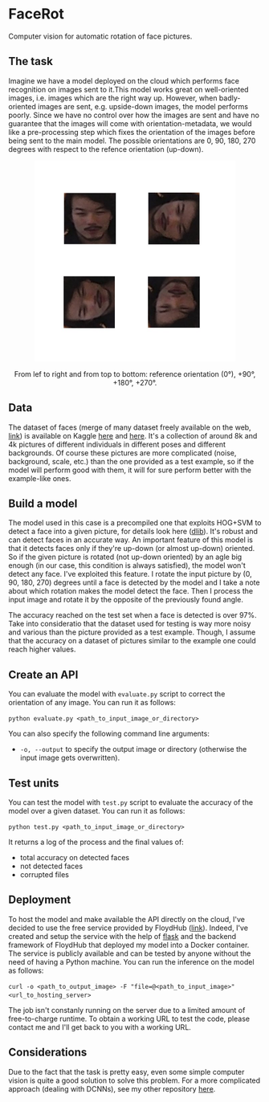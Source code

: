 # FaceRot
Computer vision for automatic rotation of face pictures.

## The task
Imagine we have a model deployed on the cloud which performs face recognition on images sent to it.This model works great on well-oriented images, i.e. images which are the right way up. However, when badly-oriented images are sent, e.g. upside-down images, the model performs poorly. Since we have no  control over how the images are sent and have no guarantee that the images will come with orientation-metadata, we would like a pre-processing step which fixes the orientation of the images before being sent to the main model. The possible orientations are 0, 90, 180, 270 degrees with respect to the refence orientation (up-down).

<p align = 'center'>
<img src = 'examples/take-home-yoyo.jpg' height = '400px'>
</p>
<p align = 'center'>
From lef to right and from top to bottom: reference orientation (0°), +90°, +180°, +270°.
</p>

## Data
The dataset of faces (merge of many dataset freely available on the web, [link](http://www.face-rec.org/databases/)) is available on Kaggle [here](https://www.kaggle.com/gasgallo/faces-data-new) and [here](https://www.kaggle.com/gasgallo/lag-dataset). It's a collection of around 8k and 4k pictures of different individuals in different poses and different backgrounds.
Of course these pictures are more complicated (noise, background, scale, etc.) than the one provided as a test example, so if the model will perform good with them, it will for sure perform better with the example-like ones.

## Build a model
The model used in this case is a precompiled one that exploits HOG+SVM to detect a face into a given picture, for details look here ([dlib](http://dlib.net/python/index.html#dlib.get_frontal_face_detector)). It's robust and can detect faces in an accurate way. An important feature of this model is that it detects faces only if they're up-down (or almost up-down) oriented. So if the given picture is rotated (not up-down oriented) by an agle big enough (in our case, this condition is always satisfied), the model won't detect any face.
I've exploited this feature. I rotate the input picture by (0, 90, 180, 270) degrees until a face is detected by the model and I take a note about which rotation makes the model detect the face. Then I process the input image and rotate it by the opposite of the previously found angle.

The accuracy reached on the test set when a face is detected is over 97%. Take into consideratio that the dataset used for testing is way more noisy and various than the picture provided as a test example. Though, I assume that the accuracy on a dataset of pictures similar to the example one could reach higher values.

## Create an API
You can evaluate the model with `evaluate.py` script to correct the orientation of any image. You can run it as follows:

`python evaluate.py <path_to_input_image_or_directory>`

You can also specify the following command line arguments:
- `-o, --output` to specify the output image or directory (otherwise the input image gets overwritten).

## Test units
You can test the model with `test.py` script to evaluate the accuracy of the model over a given dataset. You can run it as follows:

`python test.py <path_to_input_image_or_directory>`

It returns a log of the process and the final values of:
- total accuracy on detected faces
- not detected faces
- corrupted files

## Deployment
To host the model and make available the API directly on the cloud, I've decided to use the free service provided by FloydHub ([link](https://www.floydhub.com/jobs)). Indeed, I've created and setup the service with the help of [flask](http://flask.pocoo.org/) and the backend framework of FloydHub that deployed my model into a Docker container.
The service is publicly available and can be tested by anyone without the need of having a Python machine. You can run the inference on the model as follows:

`curl -o <path_to_output_image> -F "file=@<path_to_input_image>" <url_to_hosting_server>`

The job isn't constanly running on the server due to a limited amount of free-to-charge runtime. To obtain a working URL to test the code, please contact me and I'll get back to you with a working URL.

## Considerations
Due to the fact that the task is pretty easy, even some simple computer vision is quite a good solution to solve this problem. For a more complicated approach (dealing with DCNNs), see my other repository [here](https://github.com/gasgallo/RotNet).
